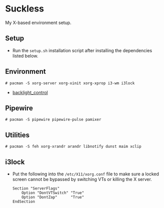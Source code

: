 # Suckless

My X-based environment setup.


## Setup

* Run the `setup.sh` installation script after installing the dependencies
  listed below.


## Environment

```
# pacman -S xorg-server xorg-xinit xorg-xprop i3-wm i3lock
```
* [backlight_control](https://aur.archlinux.org/packages/backlight_control/)


## Pipewire
```
# pacman -S pipewire pipewire-pulse pamixer
```


## Utilities

```
# pacman -S feh xorg-xrandr arandr libnotify dunst maim xclip
```


## i3lock

* Put the following into the `/etc/X11/xorg.conf` file to make sure a locked
  screen cannot be bypassed by switching VTs or killing the X server.
  ```
  Section "ServerFlags"
      Option "DontVTSwitch" "True"
      Option "DontZap"      "True"
  EndSection
  ```
